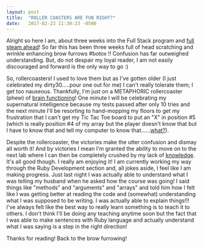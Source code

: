 ```yaml
---
layout: post
title:  "ROLLER COASTERS ARE FUN RIGHT?"
date:   2017-02-23 11:30:23 -0500
---
```



Alright so here I am, about three weeks into the Full Stack program and [full steam ahead](http://gph.is/2bfzLV1)! So far this has been three weeks full of head scratching and wrinkle enhancing brow furrows #botox !! Confusion has far outweighed understanding. But, do not despair my loyal reader, I am not easily discouraged and forward is the only way to go :) 

So, rollercoasters! I used to love them but as I've gotten older (I just celebrated my dirty30.....pour one out for me) I can't really tolerate them; I get too nauseous. Thankfully, I'm just on a METAPHORIC rollercoaster (phew) of [brain functioning](http://gph.is/1ialmD9)! One minute I will be celebrating my supernatural intelligence because my tests passed after only 10 tries and the next minute I'll be resorting to hand-mopping my floors to get my frustration that I can't get my Tic Tac Toe board to put an "X" in position #5 (which is really position #4 of my array but the player doesn't know that but I have to know that and tell my computer to know that......[what?](http://gph.is/2l66Y9y)). 

Despite the rollercoaster, the victories make the utter confusion and dismay all worth it! And by victories I mean I'm granted the ability to move on to the next lab where I can then be completely crushed by my lack of [knowledge](http://gph.is/2cXuXTB). It's all good though. I really am enjoying it! I am currently working my way through the Ruby Development section and, all jokes aside, I feel like I am making progress. Just last night I was actually able to understand what I was telling my husband when he asked how the course was going! I said things like "methods" and "arguments" and "arrays" and told him how I felt like I was getting better at reading the code and (somewhat) understanding what I was supposed to be writing. I was actually able to explain things!!! I've always felt like the best way to really learn something is to teach it to others. I don't think I'll be doing any teaching anytime soon but the fact that I was able to make sentences with Ruby language and actually understand what I was saying is a step in the right direction! 

Thanks for reading! Back to the brow furrowing!


